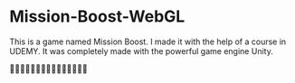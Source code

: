 # Mission-Boost-WebGL

This is a game named Mission Boost. I made it with the help of a course in UDEMY. It was completely made with the powerful game engine Unity.

🚀🚀🚀👨🏿‍🚀👨🏿‍🚀👨🏿‍🚀🚀🚀🚀
